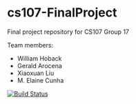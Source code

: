 # cs107-FinalProject
Final project repository for CS107 Group 17

Team members:
* William Hoback
* Gerald Arocena
* Xiaoxuan Liu
* M. Elaine Cunha

[![Build Status](https://travis-ci.com/teamxvii/cs107-FinalProject.svg?token=5WGpytqskq3ZvgrSgy3f&branch=master)](https://travis-ci.com/teamxvii/cs107-FinalProject)
